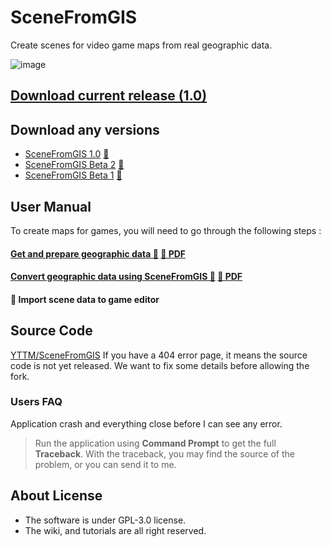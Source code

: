 # SceneFromGIS

Create scenes for video game maps from real geographic data.

![image](https://github.com/YTTM/SceneFromGIS-wiki/assets/120769366/51f2b0b4-0ef6-40a8-b584-76efe908ee01)


## [Download current release (1.0)](https://14egaming.com/scenefromgis/SceneFromGIS_1_0.zip)

## Download any versions

* [SceneFromGIS 1.0](https://14egaming.com/scenefromgis/SceneFromGIS_1_0.zip) [🦠](https://www.virustotal.com/gui/file/dbb420fa3e12851e17b2cf2175db637e916f08e9e1b7e12f77fcbb6a9692aa65)
* [SceneFromGIS Beta 2](https://14egaming.com/scenefromgis/SceneFromGIS_Beta_2.zip) [🦠](https://www.virustotal.com/gui/file/b47c77b1b456b122a69f1c4cf0708b4d5042cf4a8913950e5e2a537854e6c254)
* [SceneFromGIS Beta 1](https://14egaming.com/scenefromgis/SceneFromGIS_Beta_1.zip) [🦠](https://www.virustotal.com/gui/file/41ff426caa417ea0858ef7d88aa4f4b872734d46844b3647f944fec032a53c28)

## User Manual

To create maps for games, you will need to go through the following steps :

#### [Get and prepare geographic data 🔗](Get%20and%20Prepare%20Data/GetandPrepareData.html) [📄 PDF](Get%20and%20Prepare%20Data/Get%20and%20Prepare%20Data.pdf)

#### [Convert geographic data using SceneFromGIS 🔗](Convert%20data%20using%20SceneFromGIS/ConvertdatausingSceneFromGIS.html) [📄 PDF](Convert%20data%20using%20SceneFromGIS/Convert%20data%20using%20SceneFromGIS.pdf)

#### 🚧 Import scene data to game editor

## Source Code

[YTTM/SceneFromGIS](https://github.com/YTTM/SceneFromGIS)
If you have a 404 error page, it means the source code is not yet released.
We want to fix some details before allowing the fork.


### Users FAQ
Application crash and everything close before I can see any error.
> Run the application using **Command Prompt** to get the full **Traceback**.
With the traceback, you may find the source of the problem, or you can send it to me.


## About License
* The software is under GPL-3.0 license.
* The wiki, and tutorials are all right reserved.
